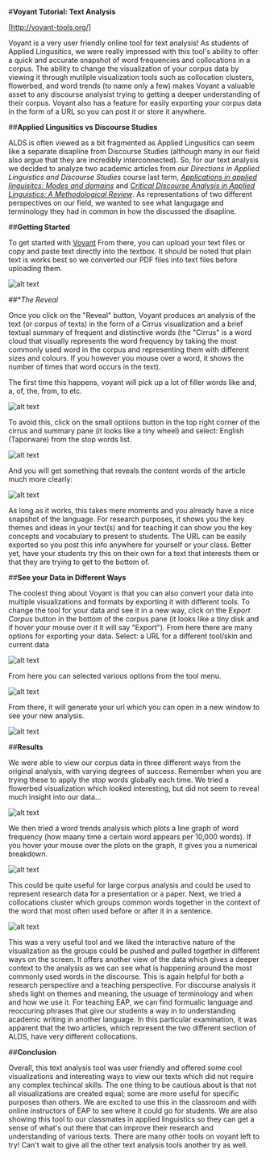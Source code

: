 #**Voyant Tutorial: Text Analysis**

[http://voyant-tools.org/]


Voyant is a very user friendly online tool for text analysis! As students of Applied Lingusitics, we were really impressed with this tool's ability to offer a quick and accurate snapshot of word frequencies and collocations in a corpus. The ability to change the visualization of your corpus data by viewing it through mutilple visualization tools such as collocation clusters, flowerbed, and word trends (to name only a few) makes Voyant a valuable asset to any discourse analysist trying to getting a deeper understanding of their corpus. Voyant also has a feature for easily exporting your corpus data in the form of a URL so you can post it or store it anywhere. 

##**Applied Lingusitics vs Discourse Studies**

ALDS is often viewed as a bit fragmented 
as Applied Lingusitics can seem like a separate disapline from Discourse Studies (although many in our field also argue that they are incredibly interconnected). So, for our text analysis we decided to analyze two academic articles from our *Directions in Applied Linguistics and Discourse Studies* course last term, [*Applications in applied linguisitcs: Modes and domains*](http://www.ingentaconnect.com/content/jbp/aila/2013/00000026/00000001/art00001) and [*Critical Discourse Analysis in Applied Linguistics: A Methodological Review*](http://journals1.scholarsportal.info.proxy.library.carleton.ca/pdf/02671905/v34inone/213_cdaialamr.xml). As representations of two different perspectives on our field, we wanted to see what langugage and terminology they had in common in how the discussed the disapline. 


##**Getting Started**

To get started with [Voyant](http://voyant-tools.org/) From there, you can upload your text files or copy and paste text directly into the textbox. It should be noted that plain text is works best so we converted our PDF files into text files before uploading them. 

![alt text](homepage.png) 



##**The Reveal*

Once you click on the "Reveal" button, Voyant produces an analysis of the text (or corpus of texts) in the form of a Cirrus visualization and a brief textual summary of frequent and distinctive words (the "Cirrus" is a word cloud that visually represents the word frequency by taking the most commonly used word in the corpus and representing them with different sizes and colours. If you however you mouse over a word, it shows the number of times that word occurs in the text). 

The first time this happens, voyant will pick up a lot of filler words like and, a, of, the, from, to etc. 

![alt text](reveal1.jpg)

To avoid this, click on the small optiions button in the top right corner of the cirrus and summary pane (it looks like a tiny wheel) and select: English (Taporware) from the stop words list. 


![alt text](stopwords.jpg)


And you will get something that reveals the content words of the article much more clearly:


![alt text](reveal2.jpg)


As long as it works, this takes mere moments and you already have a nice snapshot of the language. For research purposes, it shows you the key themes and ideas in your text(s) and for teaching it can show you the key concepts and vocabulary to present to students. The URL can be easily exported so you post this info anywhere for yourself or your class. Better yet, have your students try this on their own for a text that interests them or that they are trying to get to the bottom of. 


##**See your Data in Different Ways**

The coolest thing about Voyant is that you can also convert your data into multiple visualizations and formats by exporting it with different tools. To change the tool for your data and see it in a new way, click on the *Export Corpus* button in the bottom of the corpus pane (it looks like a tiny disk and if hover your mouse over it it will say "Export"). From here there are many options for exporting your data. Select: a URL for a different tool/skin and current data

![alt text](Export.png)


From here you can selected various options from the tool menu.

![alt text](tools.jpg)

From there, it will generate your url which you can open in a new window to see your new analysis. 

![alt text](url.png)


##**Results**

We were able to view our corpus data in three different ways from the original analysis, with varying degrees of success. Remember when you are trying these to apply the stop words globally each time. We tried a flowerbed visualization which looked interesting, but did not seem to reveal much insight into our data...

![alt text](flowerbed.jpg)

We then tried a word trends analysis which plots a line graph of word frequency (how maany time a certain word appears per 10,000 words). If you hover your mouse over the plots on the graph, it gives you a numerical breakdown. 

![alt text](wordtrends.jpg)

This could be quite useful for large corpus analysis and could be used to represent research data for a presentation or a paper. Next, we tried a collocations cluster which groups common words together in the context of the word that most often used before or after it in a sentence. 

![alt text](collocations.jpg)

This was a very useful tool and we liked the interactive nature of the visualization as the groups could be pushed and pulled together in different ways on the screen. It offers another view of the data which gives a deeper context to the analysis as we can see what is happening around the most commonly used words in the discourse. This is again helpful for both a research perspective and a teaching perspective. For discourse analysis it sheds light on themes and meaning, the usuage of terminology and when and how we use it. For teaching EAP, we can find formualic language and reoccuring phrases that give our students a way in to understanding academic writing in another language. In this particular examination, it was apparent that the two articles, which represent the two different section of ALDS, have very different collocations.  

##**Conclusion**

Overall, this text analysis tool was user friendly and offered some cool visualizations and interesting ways to view our texts which did not require any complex techincal skills. The one thing to be cautious about is that not all visualizations are created equal; some are more useful for specific purposes than others. We are excited to use this in the classroom and with online instructors of EAP to see where it could go for students. We are also showing this tool to our classmates in applied linguistics so they can get a sense of what's out there that can improve their research and understanding of various texts. There are many other tools on voyant left to try! Can't wait to give all the other text analysis tools another try as well. 











 